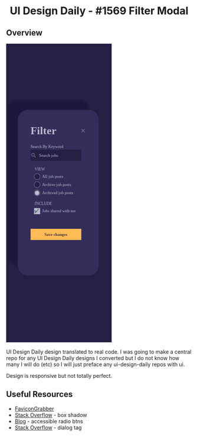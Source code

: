 <h1 align="center">UI Design Daily - #1569 Filter Modal</h1>

## Overview

![](filter-modal-mobile.png)
  
UI Design Daily design translated to real code.  I was going to make a central repo for any UI Design Daily designs I converted but I do not know how many I will do (etc) so I will just preface any ui-design-daily repos with ui.   

Design is responsive but not totally perfect.  

## Useful Resources

- [FaviconGrabber](https://favicongrabber.com)
- [Stack Overflow](https://stackoverflow.com/questions/36018844/box-shadow-top-and-left-only)  - box shadow
- [Blog](https://www.a11ywithlindsey.com/blog/create-custom-keyboard-accessible-radio-buttons)  - accessible radio btns
- [Stack Overflow](https://stackoverflow.com/questions/3072597/semantically-accurate-html5-element-for-a-modal-dialog) - dialog tag
